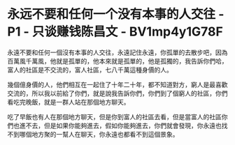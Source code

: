 # 永远不要和任何一个没有本事的人交往 - P1 - 只谈赚钱陈昌文 - BV1mp4y1G78F

永遠不要和任何一個沒有本事的人交往，永遠記住永遠，你孤單的去散步吧，因為百萬風千萬風，他就是孤單的，他本來就是孤單的，他是孤獨的，我告訴你們哈，富人的社區是不交流的，富人社區，七八千萬這種身價的人。

幾個億身價的人，他們相互在一起住了十年二十年，都不知道對方，窮人是最喜歡交流的，所以我以前給了你們，就是說我告訴你們，你們到了個窮人的社區，你們看吃完晚飯，就是一群人站在那個地方聊天。

吃了早飯也有人在那個地方聊天，但是你到富人的社區去看，但是當富人的社區你們也進不去，但是如果你能夠進去，假如你能夠進去，你們就會發現，你永遠也找不到哪個地方聚的一幫人在聊天，你永遠也都看不到這個景象。


